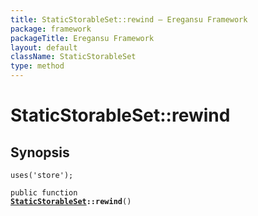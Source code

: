 ```yaml
---
title: StaticStorableSet::rewind — Eregansu Framework
package: framework
packageTitle: Eregansu Framework
layout: default
className: StaticStorableSet
type: method
---
```


# StaticStorableSet::rewind

## Synopsis

<code>uses('store');</code>

<code>public function <b><a href="StaticStorableSet">StaticStorableSet</a>::rewind</b>()</code>

